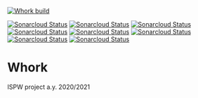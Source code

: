 [![Whork build](https://github.com/StefanoBelli/Whork/actions/workflows/whork.yml/badge.svg)](https://github.com/StefanoBelli/Whork/actions/workflows/whork.yml)

[![Sonarcloud Status](https://sonarcloud.io/api/project_badges/measure?project=StefanoBelli_Whork&metric=sqale_index)](https://sonarcloud.io/dashboard?id=StefanoBelli_whork)
[![Sonarcloud Status](https://sonarcloud.io/api/project_badges/measure?project=StefanoBelli_Whork&metric=sqale_rating)](https://sonarcloud.io/dashboard?id=StefanoBelli_whork)
[![Sonarcloud Status](https://sonarcloud.io/api/project_badges/measure?project=StefanoBelli_Whork&metric=code_smells)](https://sonarcloud.io/dashboard?id=StefanoBelli_whork)
[![Sonarcloud Status](https://sonarcloud.io/api/project_badges/measure?project=StefanoBelli_Whork&metric=reliability_rating)](https://sonarcloud.io/dashboard?id=StefanoBelli_whork)
[![Sonarcloud Status](https://sonarcloud.io/api/project_badges/measure?project=StefanoBelli_Whork&metric=security_rating)](https://sonarcloud.io/dashboard?id=StefanoBelli_whork)
[![Sonarcloud Status](https://sonarcloud.io/api/project_badges/measure?project=StefanoBelli_Whork&metric=vulnerabilities)](https://sonarcloud.io/dashboard?id=StefanoBelli_whork)
[![Sonarcloud Status](https://sonarcloud.io/api/project_badges/measure?project=StefanoBelli_Whork&metric=duplicated_lines_density)](https://sonarcloud.io/dashboard?id=StefanoBelli_whork)
[![Sonarcloud Status](https://sonarcloud.io/api/project_badges/measure?project=StefanoBelli_Whork&metric=coverage)](https://sonarcloud.io/dashboard?id=StefanoBelli_whork)

# Whork
ISPW project a.y. 2020/2021
